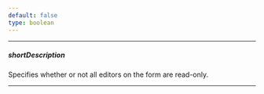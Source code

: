 ```yaml
---
default: false
type: boolean
---
```

---
##### shortDescription
Specifies whether or not all editors on the form are read-only.

---
